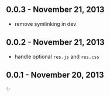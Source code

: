 0.0.3 - November 21, 2013
-------------------------
* remove symlinking in dev

0.0.2 - November 21, 2013
-------------------------
* handle optional `res.js` and `res.css`

0.0.1 - November 20, 2013
-------------------------
:sparkles: